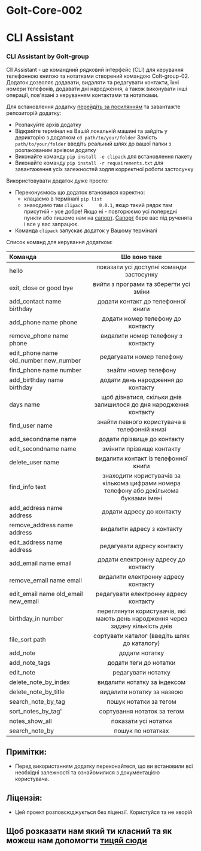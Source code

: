 # GoIt-Core-002
# CLI Assistant
### CLI Assistant by GoIt-group
СlI Assistant - це командний рядковий інтерфейс (CLI) для керування телефонною книгою та нотатками створений командою CoIt-group-02. Додаток дозволяє додавати, видаляти та редагувати контакти, їхні номери телефонів, додавати дні народження, а також виконувати інші операції, пов'язані з керуванням контактами та нотатками.

Для встановлення додатку [перейдіть за посилянням](https://github.com/ShataUA/GoIt-Core-002.git) та завантажте репозиторій додатку:
* Розпакуйте архів додатку
* Відкрийте термінал на Вашій локальній машині та зайдіть у дерикторію з додатком `
cd path/to/your/folder
`
Замість `path/to/your/folder` введіть реальний шлях до вашої папки з розпакованим архівом додатку
* Виконайте команду `pip install -e clipack` для встановлення пакету
* Виконайте команду `pip install -r requairements.txt` для завантаження усіх залежностей зодля корректної роботи застосунку

Використовувати додаток дуже просто:
* Переконуємось що додаток втановився коректно:
  * клацаємо в терміналі `pip list`
  * знаходимо там `clipack      0.0.1`, якщо такий рядок там присутній - усе добре! Якщо ні - повторюємо усі попередні пункти або пишемо нам на [сапорт](qwerty@qwerty.com). [Сапорт](qwerty@qwerty.com) бере вас під рученята і все у вас запрацює.
* Команда `clipack` запускає додаток у Вашому терміналі 

Список команд для керування додатком:

Команда | Шо воно таке
:----| :-------------------------------:|
hello | показати усі доступні команди застосунку
exit, close or good bye| вийти з програми та зберегти усі зміни
add_contact name birthday | додати контакт до телефонної книги
add_phone name phone | додати номер телефону до контакту
remove_phone name phone | видалити номер телефону з контакту
edit_phone name old_number new_number | редагувати номер телефону
find_phone name number | знайти номер телефону
add_birthday name birthday | додати день народження до контакту
days name | щоб дізнатися, скільки днів залишилося до дня народження контакту
find_user name | знайти певного користувача в телефонній книзі
add_secondname name | додати прізвище до контакту
edit_secondname name | змінити прізвище контакту
delete_user name | видалити контакт із телефонної книги
find_info text | знаходити користувачів за кількома цифрами номера телефону або декількома буквами імені
add_address name address | додати адресу до контакту
remove_address name address | видалити адресу з контакту
edit_address name address | редагувати адресу контакту
add_email name email | додати електронну адресу до контакту
remove_email name email | видалити електронну адресу контакту
edit_email name old_email new_email | редагувати електронну адресу контакту
birthday_in number | переглянути користувачів, які мають день народження через задану кількість днів
file_sort path | сортувати каталог (введіть шлях до каталогу)
add_note | додати нотатку
add_note_tags | додати теги до нотатки
edit_note | редагувати нотатку
delete_note_by_index | видалити нотатку за індексом
delete_note_by_title | видалити нотатку за назвою
search_note_by_tag | пошук нотатки за тегом
sort_notes_by_tag' | сортування нотаток за тегом
notes_show_all | показати усі нотатки
search_note_by | пошук по нотатках 


## Примітки:
* Перед використанням додатку переконайтеся, що ви встановили всі необхідні залежності та ознайомилися з документацією користувача.

## Ліцензія:
* Цей проект розповсюджується без ліцензії. Користуйся та не хворій


## Щоб розказати нам який ти класний та як можеш нам допомогти [тицяй сюди](qwerty@qwerty.com)




